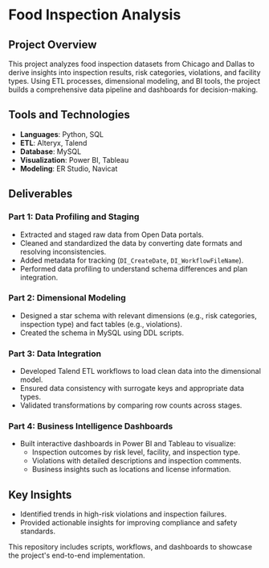# Food Inspection Analysis

## Project Overview
This project analyzes food inspection datasets from Chicago and Dallas to derive insights into inspection results, risk categories, violations, and facility types. Using ETL processes, dimensional modeling, and BI tools, the project builds a comprehensive data pipeline and dashboards for decision-making.

## Tools and Technologies
- **Languages**: Python, SQL  
- **ETL**: Alteryx, Talend  
- **Database**: MySQL  
- **Visualization**: Power BI, Tableau  
- **Modeling**: ER Studio, Navicat  

## Deliverables

### **Part 1: Data Profiling and Staging**
- Extracted and staged raw data from Open Data portals.  
- Cleaned and standardized the data by converting date formats and resolving inconsistencies.  
- Added metadata for tracking (`DI_CreateDate`, `DI_WorkflowFileName`).  
- Performed data profiling to understand schema differences and plan integration.  

### **Part 2: Dimensional Modeling**
- Designed a star schema with relevant dimensions (e.g., risk categories, inspection type) and fact tables (e.g., violations).  
- Created the schema in MySQL using DDL scripts.  

### **Part 3: Data Integration**
- Developed Talend ETL workflows to load clean data into the dimensional model.  
- Ensured data consistency with surrogate keys and appropriate data types.  
- Validated transformations by comparing row counts across stages.  

### **Part 4: Business Intelligence Dashboards**
- Built interactive dashboards in Power BI and Tableau to visualize:  
  - Inspection outcomes by risk level, facility, and inspection type.  
  - Violations with detailed descriptions and inspection comments.  
  - Business insights such as locations and license information.  

## Key Insights
- Identified trends in high-risk violations and inspection failures.  
- Provided actionable insights for improving compliance and safety standards.  

This repository includes scripts, workflows, and dashboards to showcase the project's end-to-end implementation.  
